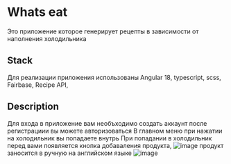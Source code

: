 # Whats eat
 Это приложение которое генерирует рецепты в зависимости от наполнения холодильника
 

## Stack

Для реализации приложения использованы Angular 18, typescript, scss, Fairbase, Recipe API,

## Description 
Для входа в приложение вам необъходимо создать аккаунт после регистрациии вы можете авторизоваться
В главном меню при нажатии на холодильник вы попадаете внутрь
При попадании в холодильник перед вами появляется кнопка добаваления продукта,
![image](https://github.com/user-attachments/assets/f00bee7b-107f-4640-943e-e3ef3a6e5bf6)
 продукт заносится в ручную на английском языке
 ![image](https://github.com/user-attachments/assets/acbbb753-beca-4b9f-9f6b-3261af5bcd3d)


